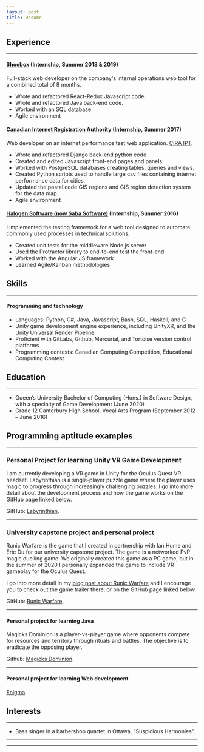 ```yaml
---
layout: post
title: Resume
---
```


## Experience
----
#### [Shoebox](https://shoebox.md)           (Internship, Summer 2018 & 2019)
Full-stack web developer on the company's internal operations web tool for a combined total of 8 months.
- Wrote and refactored React-Redux Javascript code.
- Wrote and refactored Java back-end code.
- Worked with an SQL database
- Agile environment



#### [Canadian Internet Registration Authority](https://cira.ca/)           (Internship, Summer 2017)
Web developer on an internet performance test web application. [CIRA IPT](https://performance.cira.ca/).
- Wrote and refactored Django back-end python code
- Created and edited Javascript front-end pages and panels.
- Worked with PostgreSQL databases creating tables, queries and views.
- Created Python scripts used to handle large csv files containing internet performance data for cities.
- Updated the postal code GIS regions and GIS region detection system for the data map.
- Agile environment



#### [Halogen Software (now Saba Software)](https://www.saba.com/)           (Internship, Summer 2016)
I implemented the testing framework for a web tool designed to automate commonly used processes in technical solutions.
- Created unit tests for the middleware Node.js server
- Used the Protractor library to end-to-end test the front-end
- Worked with the Angular JS framework
- Learned Agile/Kanban methodologies


## Skills
----

#### Programming and technology

- Languages: Python, C#, Java, Javascript, Bash, SQL, Haskell, and C
- Unity game development engine experience, including UnityXR, and the Unity Universal Render Pipeline
- Proficient with GitLabs, Github, Mercurial, and Tortoise version control platforms 
- Programming contests: Canadian Computing Competition, Educational Computing Contest


## Education
----
- Queen’s University Bachelor of Computing (Hons.) in Software Design, with a specialty of Game Development (June 2020)
- Grade 12 Canterbury High School, Vocal Arts Program	(September 2012 – June 2016)


## Programming aptitude examples ##

----
### Personal Project for learning Unity VR Game Development
I am currently developing a VR game in Unity for the Oculus Quest VR headset. Labyrinthian is a single-player puzzle game where the player uses magic to progress through increasingly challenging puzzles. I go into more detail about the development process and how the game works on the GitHub page linked below.

GitHub: [Labyrinthian](https://github.com/ElliotHume/Labyrinthian).

---

### University capstone project and personal project
Runic Warfare is the game that I created in partnership with Ian Hume and Eric Du for our university capstone project. The game is a networked PvP magic duelling game. We originally created this game as a PC game, but in the summer of 2020 I personally expanded the game to include VR gameplay for the Oculus Quest.

I go into more detail in my [blog post about Runic Warfare](https://elliothume.github.io/RunicWarfare/) and I encourage you to check out the game trailer there, or on the GitHub page linked below.

GitHub: [Runic Warfare](https://github.com/Humeian/Runic-Warfare).

---


#### Personal project for learning Java
Magicks Dominion is a player-vs-player game where opponents compete for resources and territory through rituals and battles. The objective is to eradicate the opposing player.

Github: [Magicks Dominion](http://github.com/elliothume/magicks-dominion).

---

#### Personal project for learning Web development
[Enigma](https://elliothume.github.io/Enigma/).







## Interests ##

----

- Bass singer in a barbershop quartet in Ottawa, “Suspicious Harmonies”.


----
****
